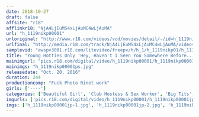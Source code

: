 ```yaml
---
date: 2018-10-27
draft: false
affsite: "r18"
afflinkr18: "NjA4LjEuMS4xLjAuMC4wLjAuMA"
url: "h_1119nikp00001"
urloriginal: "http://www.r18.com/videos/vod/movies/detail/-/id=h_1119nikp00001"
urlfinal: "http://media.r18.com/track/NjA4LjEuMS4xLjAuMC4wLjAuMA/videos/vod/movies/detail/-/id=h_1119nikp00001"
samplevid: "awspv3001.r18.com/litevideo/freepv/h/h_1/h_1119nikp01/h_1119nikp01_dmb_w.mp4"
title: "Young Hotties Only 'Hey, Haven't I Seen You Somewhere Before...?' I Called A Hotel Delivery Girl, And To My Surprise, It Was The Daughter From The Family Next Door! So In Return For Keeping It On The Down Low From Her Parents, We Negotiated A Fucking! She Was A Prim And Proper Young Lady In The Neighborhood, But When She's Got Dick In Her Pussy, She's Shaking That Ass Like A Ho! And We Gave Her Some Pussy Creaming Service!"
mainimgurl: "pics.r18.com/digital/video/h_1119nikp00001/h_1119nikp00001ps.jpg"
mainimgs: "h_1119nikp00001ps.jpg"
releasedate: "Oct. 20, 2016"
duration: 244
productioncomp: "Fuck Photo Rinet work"
girls: ['----']
categories: ['Beautiful Girl', 'Club Hostess & Sex Worker', 'Big Tits', 'Variety', 'Amateur', 'Over 4 Hours', 'Hi-Def']
imgurls: ['pics.r18.com/digital/video/h_1119nikp00001/h_1119nikp00001jp-1.jpg', 'pics.r18.com/digital/video/h_1119nikp00001/h_1119nikp00001jp-2.jpg', 'pics.r18.com/digital/video/h_1119nikp00001/h_1119nikp00001jp-3.jpg', 'pics.r18.com/digital/video/h_1119nikp00001/h_1119nikp00001jp-4.jpg', 'pics.r18.com/digital/video/h_1119nikp00001/h_1119nikp00001jp-5.jpg', 'pics.r18.com/digital/video/h_1119nikp00001/h_1119nikp00001jp-6.jpg', 'pics.r18.com/digital/video/h_1119nikp00001/h_1119nikp00001jp-7.jpg', 'pics.r18.com/digital/video/h_1119nikp00001/h_1119nikp00001jp-8.jpg', 'pics.r18.com/digital/video/h_1119nikp00001/h_1119nikp00001jp-9.jpg', 'pics.r18.com/digital/video/h_1119nikp00001/h_1119nikp00001jp-10.jpg', 'pics.r18.com/digital/video/h_1119nikp00001/h_1119nikp00001jp-11.jpg', 'pics.r18.com/digital/video/h_1119nikp00001/h_1119nikp00001jp-12.jpg', 'pics.r18.com/digital/video/h_1119nikp00001/h_1119nikp00001jp-13.jpg', 'pics.r18.com/digital/video/h_1119nikp00001/h_1119nikp00001jp-14.jpg', 'pics.r18.com/digital/video/h_1119nikp00001/h_1119nikp00001jp-15.jpg', 'pics.r18.com/digital/video/h_1119nikp00001/h_1119nikp00001jp-16.jpg', 'pics.r18.com/digital/video/h_1119nikp00001/h_1119nikp00001jp-17.jpg', 'pics.r18.com/digital/video/h_1119nikp00001/h_1119nikp00001jp-18.jpg', 'pics.r18.com/digital/video/h_1119nikp00001/h_1119nikp00001jp-19.jpg', 'pics.r18.com/digital/video/h_1119nikp00001/h_1119nikp00001jp-20.jpg']
imgs: ['h_1119nikp00001jp-1.jpg', 'h_1119nikp00001jp-2.jpg', 'h_1119nikp00001jp-3.jpg', 'h_1119nikp00001jp-4.jpg', 'h_1119nikp00001jp-5.jpg', 'h_1119nikp00001jp-6.jpg', 'h_1119nikp00001jp-7.jpg', 'h_1119nikp00001jp-8.jpg', 'h_1119nikp00001jp-9.jpg', 'h_1119nikp00001jp-10.jpg', 'h_1119nikp00001jp-11.jpg', 'h_1119nikp00001jp-12.jpg', 'h_1119nikp00001jp-13.jpg', 'h_1119nikp00001jp-14.jpg', 'h_1119nikp00001jp-15.jpg', 'h_1119nikp00001jp-16.jpg', 'h_1119nikp00001jp-17.jpg', 'h_1119nikp00001jp-18.jpg', 'h_1119nikp00001jp-19.jpg', 'h_1119nikp00001jp-20.jpg']
---
```

